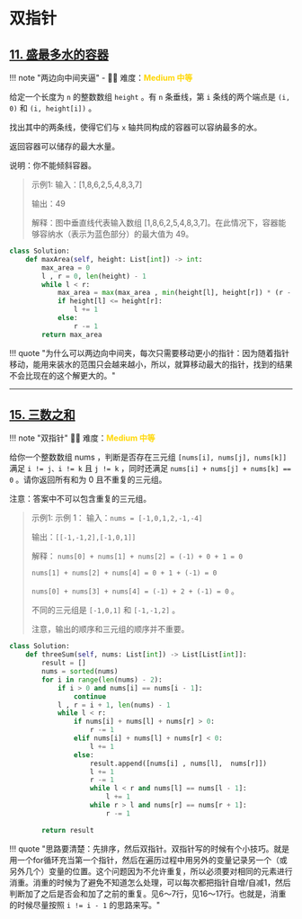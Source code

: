 # 双指针

## [11. 盛最多水的容器](https://leetcode.cn/problems/container-with-most-water/description/?envType=study-plan-v2&envId=top-100-liked)


!!! note "两边向中间夹逼"
    <!-- 这里记载考察的数据结构、算法等 -->
    - 🔑🔑 难度：<span style = "color:gold; font-weight:bold">Medium 中等 </span>

<!-- <span style = "color:gold; font-weight:bold">Medium 中等 </span> 中等 -->
<!-- <span style = "color:crisma; font-weight:bold">High 困难</span> 困难 -->
<!-- <span style = "color:Green; font-weight:bold">Easy 简单</span> 简单 -->

<!-- 题目简介 -->
给定一个长度为 `n` 的整数数组 `height` 。有 `n` 条垂线，第 `i` 条线的两个端点是 `(i, 0)` 和 `(i, height[i])` 。

找出其中的两条线，使得它们与 `x` 轴共同构成的容器可以容纳最多的水。

返回容器可以储存的最大水量。

说明：你不能倾斜容器。


> 示例1:
> 输入：[1,8,6,2,5,4,8,3,7]
> 
> 输出：49
> 
> 解释：图中垂直线代表输入数组 [1,8,6,2,5,4,8,3,7]。在此情况下，容器能够容纳水（表示为蓝色部分）的最大值为 49。 
> 


```python
class Solution:
    def maxArea(self, height: List[int]) -> int:
        max_area = 0
        l , r = 0, len(height) - 1
        while l < r:
            max_area = max(max_area , min(height[l], height[r]) * (r - l))
            if height[l] <= height[r]:
                l += 1
            else:
                r -= 1
        return max_area

```

!!! quote "为什么可以两边向中间夹，每次只需要移动更小的指针：因为随着指针移动，能用来装水的范围只会越来越小，所以，就算移动最大的指针，找到的结果不会比现在的这个解更大的。"

-----

## [15. 三数之和](https://leetcode.cn/problems/3sum/description/?envType=study-plan-v2&envId=top-100-liked)


<!-- 所有文件名必须是该题目的英文名 -->

!!! note "双指针"
    <!-- 这里记载考察的数据结构、算法等 -->
    🔑🔑 难度：<span style = "color:gold; font-weight:bold">Medium 中等 </span>

<!-- <span style = "color:gold; font-weight:bold">Medium 中等 </span> 中等 -->
<!-- <span style = "color:crisma; font-weight:bold">High 困难</span> 困难 -->
<!-- <span style = "color:Green; font-weight:bold">Easy 简单</span> 简单 -->

<!-- 题目简介 -->
给你一个整数数组 nums ，判断是否存在三元组 `[nums[i], nums[j], nums[k]]` 满足 `i != j、i != k` 且 `j != k` ，同时还满足 `nums[i] + nums[j] + nums[k] == 0` 。请你返回所有和为 0 且不重复的三元组。

注意：答案中不可以包含重复的三元组。

 

> 示例1:
> 示例 1：
> 输入：`nums = [-1,0,1,2,-1,-4]`
> 
> 输出：`[[-1,-1,2],[-1,0,1]]`
> 
> 解释：
> `nums[0] + nums[1] + nums[2] = (-1) + 0 + 1 = 0 `
> 
> `nums[1] + nums[2] + nums[4] = 0 + 1 + (-1) = 0` 
> 
> `nums[0] + nums[3] + nums[4] = (-1) + 2 + (-1) = 0` 。
> 
> 不同的三元组是 `[-1,0,1]` 和 `[-1,-1,2]` 。
> 
> 注意，输出的顺序和三元组的顺序并不重要。
> 


```python hl_lines="6 7 16 17"
class Solution:
    def threeSum(self, nums: List[int]) -> List[List[int]]:
        result = []
        nums = sorted(nums)
        for i in range(len(nums) - 2):
            if i > 0 and nums[i] == nums[i - 1]:
                continue
            l , r = i + 1, len(nums) - 1
            while l < r:
                if nums[i] + nums[l] + nums[r] > 0:
                    r -= 1
                elif nums[i] + nums[l] + nums[r] < 0:
                    l += 1
                else:
                    result.append([nums[i] , nums[l],  nums[r]])
                    l += 1
                    r -= 1
                    while l < r and nums[l] == nums[l - 1]:
                        l += 1
                    while r > l and nums[r] == nums[r + 1]:
                        r -= 1
                    
        return result
```

!!! quote "思路要清楚：先排序，然后双指针。双指针写的时候有个小技巧。就是用一个for循环充当第一个指针，然后在遍历过程中用另外的变量记录另一个（或另外几个）变量的位置。这个问题因为不允许重复，所以必须要对相同的元素进行消重。消重的时候为了避免不知道怎么处理，可以每次都把指针自增/自减1，然后判断加了之后是否会和加了之前的重复。见6～7行，见16～17行。也就是，消重的时候尽量按照 `i != i - 1` 的思路来写。"
